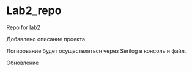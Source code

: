 # Lab2_repo
Repo for lab2

Добавлено описание проекта

Логирование будет осуществляться через Serilog в консоль и файл.


Обновление